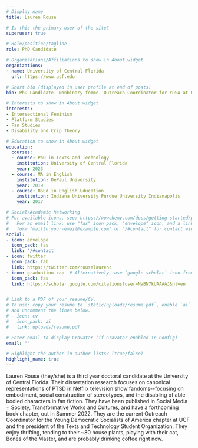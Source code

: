 ```yaml
---
# Display name
title: Lauren Rouse

# Is this the primary user of the site?
superuser: true

# Role/position/tagline
role: PhD Candidate

# Organizations/Affiliations to show in About widget
organizations:
- name: University of Central Florida
  url: https://www.ucf.edu

# Short bio (displayed in user profile at end of posts)
bio: PhD Candidate. Nonbinary femme. Outreach Coordinator for YDSA at UCF. Probably drinking coffee right now.

# Interests to show in About widget
interests:
- Intersectional Feminism
- Platform Studies
- Fan Studies
- Disability and Crip Theory

# Education to show in About widget
education:
  courses:
  - course: PhD in Texts and Technology
    institution: University of Central Florida
    year: 2023
  - course: MA in English
    institution: DePaul University
    year: 2019
  - course: BSEd in English Education
    institution: Indiana University Purdue University Indianapolis
    year: 2017

# Social/Academic Networking
# For available icons, see: https://wowchemy.com/docs/getting-started/page-builder/#icons
#   For an email link, use "fas" icon pack, "envelope" icon, and a link in the
#   form "mailto:your-email@example.com" or "/#contact" for contact widget.
social:
- icon: envelope
  icon_pack: fas
  link: '/#contact'
- icon: twitter
  icon_pack: fab
  link: https://twitter.com/rouselaurenc
- icon: graduation-cap  # Alternatively, use `google-scholar` icon from `ai` icon pack
  icon_pack: fas
  link: https://scholar.google.com/citations?user=NaBN7kUAAAAJ&hl=en


# Link to a PDF of your resume/CV.
# To use: copy your resume to `static/uploads/resume.pdf`, enable `ai` icons in `params.toml`,
# and uncomment the lines below.
# - icon: cv
#   icon_pack: ai
#   link: uploads/resume.pdf

# Enter email to display Gravatar (if Gravatar enabled in Config)
email: ""

# Highlight the author in author lists? (true/false)
highlight_name: true
---
```


Lauren Rouse (they/she) is a third year doctoral candidate at the University of Central Florida. Their dissertation research focuses on canonical representations of PTSD in Netflix television show fandoms--focusing on embodiment, social construction of stereotypes, and the disabling of able-bodied characters in fan fiction. They have been published in Social Media + Society, Transformative Works and Cultures, and have a forthcoming book chapter, out in Summer 2022. They are the current Outreach Coordinator for the Young Democratic Socialists of America chapter at UCF and the president of the Texts and Technology Student Organization. They enjoy thrifting, tending to their ~80 house plants, playing with their cat, Bones of the Master, and are probably drinking coffee right now.
